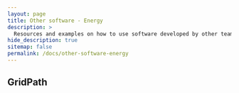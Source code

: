 ```yaml
---
layout: page
title: Other software - Energy
description: >
  Resources and examples on how to use software developed by other teams (energy).
hide_description: true
sitemap: false
permalink: /docs/other-software-energy
---
```


## GridPath












